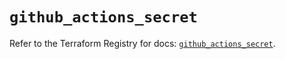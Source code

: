 # `github_actions_secret`

Refer to the Terraform Registry for docs: [`github_actions_secret`](https://registry.terraform.io/providers/integrations/github/6.2.0/docs/resources/actions_secret).
